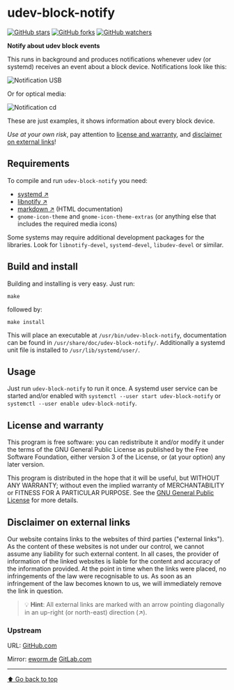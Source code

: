 udev-block-notify
=================

[![GitHub stars](https://img.shields.io/github/stars/eworm-de/udev-block-notify?logo=GitHub&style=flat&color=red)](https://github.com/eworm-de/udev-block-notify/stargazers)
[![GitHub forks](https://img.shields.io/github/forks/eworm-de/udev-block-notify?logo=GitHub&style=flat&color=green)](https://github.com/eworm-de/udev-block-notify/network)
[![GitHub watchers](https://img.shields.io/github/watchers/eworm-de/udev-block-notify?logo=GitHub&style=flat&color=blue)](https://github.com/eworm-de/udev-block-notify/watchers)

**Notify about udev block events**

This runs in background and produces notifications whenever udev (or systemd)
receives an event about a block device. Notifications look like this:

![Notification USB](screenshots/usb.png)

Or for optical media:

![Notification cd](screenshots/optical.png)

These are just examples, it shows information about every block device.

*Use at your own risk*, pay attention to
[license and warranty](#license-and-warranty), and
[disclaimer on external links](#disclaimer-on-external-links)!

Requirements
------------

To compile and run `udev-block-notify` you need:

* [systemd ↗️](https://www.github.com/systemd/systemd)
* [libnotify ↗️](https://developer.gnome.org/notification-spec/)
* [markdown ↗️](https://daringfireball.net/projects/markdown/) (HTML documentation)
* `gnome-icon-theme` and `gnome-icon-theme-extras` (or anything else that includes the required media icons)

Some systems may require additional development packages for the libraries.
Look for `libnotify-devel`, `systemd-devel`, `libudev-devel` or similar.

Build and install
-----------------

Building and installing is very easy. Just run:

    make

followed by:

    make install

This will place an executable at `/usr/bin/udev-block-notify`,
documentation can be found in `/usr/share/doc/udev-block-notify/`.
Additionally a systemd unit file is installed to `/usr/lib/systemd/user/`.

Usage
-----

Just run `udev-block-notify` to run it once. A systemd user service can be
started and/or enabled with `systemctl --user start udev-block-notify`
or `systemctl --user enable udev-block-notify`.

License and warranty
--------------------

This program is free software: you can redistribute it and/or modify
it under the terms of the GNU General Public License as published by
the Free Software Foundation, either version 3 of the License, or
(at your option) any later version.

This program is distributed in the hope that it will be useful,
but WITHOUT ANY WARRANTY; without even the implied warranty of
MERCHANTABILITY or FITNESS FOR A PARTICULAR PURPOSE.  See the
[GNU General Public License](COPYING.md) for more details.

Disclaimer on external links
----------------------------

Our website contains links to the websites of third parties ("external
links"). As the content of these websites is not under our control, we
cannot assume any liability for such external content. In all cases, the
provider of information of the linked websites is liable for the content
and accuracy of the information provided. At the point in time when the
links were placed, no infringements of the law were recognisable to us.
As soon as an infringement of the law becomes known to us, we will
immediately remove the link in question.

> 💡️ **Hint**: All external links are marked with an arrow pointing
> diagonally in an up-right (or north-east) direction (↗️).

### Upstream

URL:
[GitHub.com](https://github.com/eworm-de/udev-block-notify#udev-block-notify)

Mirror:
[eworm.de](https://git.eworm.de/cgit.cgi/udev-block-notify/)
[GitLab.com](https://gitlab.com/eworm-de/udev-block-notify#udev-block-notify)

---
[⬆️ Go back to top](#top)
